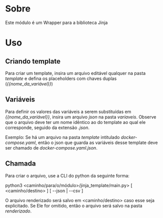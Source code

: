 # Sobre

Este módulo é um Wrapper para a biblioteca Jinja

# Uso

## Criando template

Para criar um template, insira um arquivo editável qualquer na pasta *template* e defina os placeholders com chaves duplas (*{{nome_da_variável}}*)

## Variáveis

Para definir os valores das variáveis a serem substituídas em *{{nome_da_variável}}*, insira um arquivo *json* na pasta *variaveis*. Observe que
o arquivo deve ter um nome idêntico ao do template ao qual ele corresponde, seguido da extensão *.json*.

Exemplo: Se há um arquivo na pasta *template* intitulado *docker-compose.yaml*, então o json que guarda as variáveis desse template 
deve ser chamado de *docker-compose.yaml.json*.

## Chamada

Para criar o arquivo, use a CLI do python da seguinte forma:

python3 <caminho/para/o/módulo>/jinja_template/main.py> <nome-do-arquivo-template> [ <caminho/destino> ] [ --json | --csv ]

O arquivo renderizado será salvo em <caminho/destino> caso esse seja explicitado. Se Ele for omitido, então o arquivo será salvo na pasta *renderizado*.
